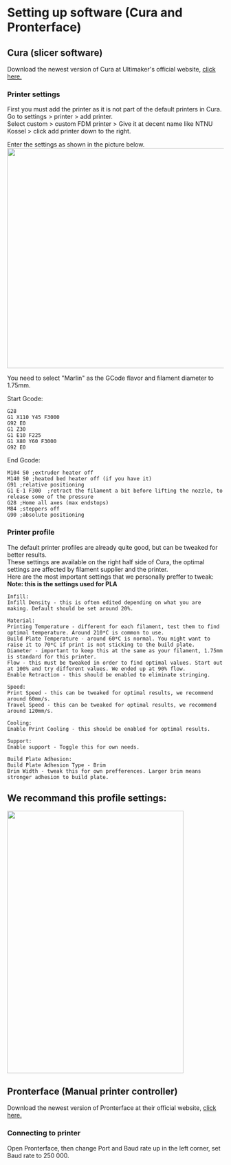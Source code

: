 
# Setting up software (Cura and Pronterface)

## Cura (slicer software)

Download the newest version of Cura at Ultimaker's official website, [click here.](https://ultimaker.com/en/products/cura-software)<br>

### Printer settings
First you must add the printer as it is not part of the default printers in Cura.<br>
Go to settings > printer > add printer.<br>
Select custom > custom FDM printer > Give it at decent name like NTNU Kossel > click add printer down to the right.<br>


Enter the settings as shown in the picture below.
<a href="url"><img src="https://github.com/OleIdole/NTNU-Kossel-XL-DIY-3D-printer/blob/master/Pictures/NTNUKosselSetup.PNG" align="center" height="512" width="634" ></a> <br>

You need to select "Marlin" as the GCode flavor and filament diameter to 1.75mm.<br>

Start Gcode:
```
G28
G1 X110 Y45 F3000
G92 E0
G1 Z30
G1 E10 F225
G1 X80 Y60 F3000
G92 E0
```

End Gcode:
```
M104 S0 ;extruder heater off
M140 S0 ;heated bed heater off (if you have it)
G91 ;relative positioning
G1 E-1 F300  ;retract the filament a bit before lifting the nozzle, to release some of the pressure
G28 ;Home all axes (max endstops)
M84 ;steppers off
G90 ;absolute positioning
```


### Printer profile
The default printer profiles are already quite good, but can be tweaked for better results.<br>
These settings are available on the right half side of Cura, the optimal settings are affected by filament supplier and the printer.<br>
Here are the most important settings that we personally preffer to tweak:<br>
**Note: this is the settings used for PLA**
```
Infill:
Infill Density - this is often edited depending on what you are making. Default should be set around 20%.

Material:
Printing Temperature - different for each filament, test them to find optimal temperature. Around 210*C is common to use.
Build Plate Temperature - around 60*C is normal. You might want to raise it to 70*C if print is not sticking to the build plate.
Diameter - important to keep this at the same as your filament, 1.75mm is standard for this printer.
Flow - this must be tweaked in order to find optimal values. Start out at 100% and try different values. We ended up at 90% flow.
Enable Retraction - this should be enabled to eliminate stringing.

Speed:
Print Speed - this can be tweaked for optimal results, we recommend around 60mm/s.
Travel Speed - this can be tweaked for optimal results, we recommend around 120mm/s.

Cooling:
Enable Print Cooling - this should be enabled for optimal results.

Support:
Enable support - Toggle this for own needs.

Build Plate Adhesion:
Build Plate Adhesion Type - Brim
Brim Width - tweak this for own prefferences. Larger brim means stronger adhesion to build plate.
```

## We recommand this profile settings: <br>
<a href="url"><img src="https://github.com/OleIdole/NTNU-Kossel-XL-DIY-3D-printer/blob/master/Pictures/RecomandedPMachinesettings.PNG" height="610" width="410" ></a> <br>


## Pronterface (Manual printer controller)

Download the newest version of Pronterface at their official website, [click here.](http://www.pronterface.com/)<br>

### Connecting to printer
Open Pronterface, then change Port and Baud rate up in the left corner, set Baud rate to 250 000.<br>
